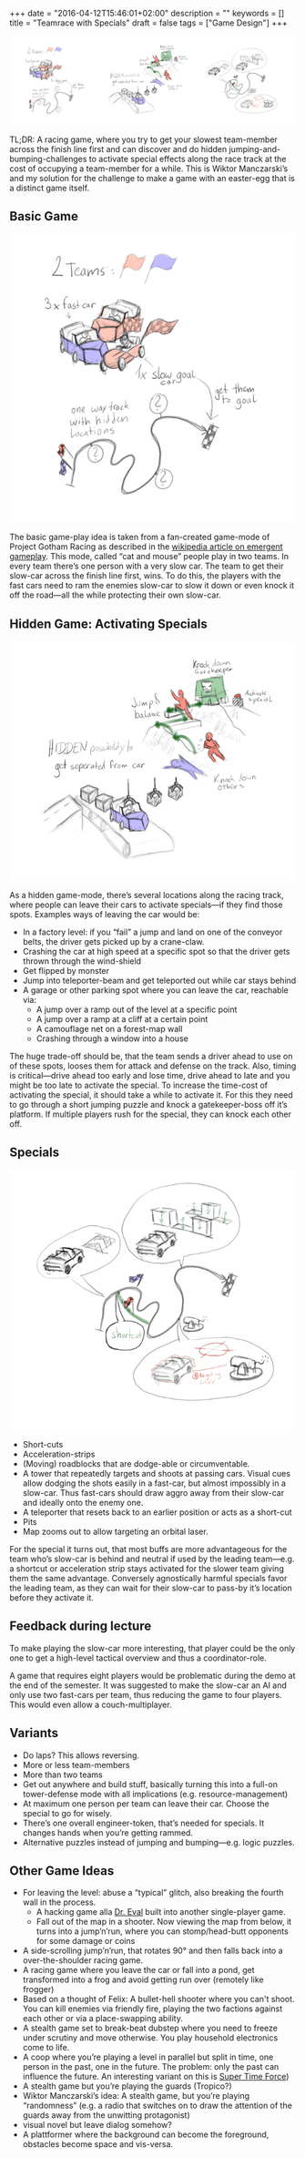 +++
date = "2016-04-12T15:46:01+02:00"
description = ""
keywords = []
title = "Teamrace with Specials"
draft = false
tags = ["Game Design"]
+++

![](/media/racetrackspecials/racing_all.png)

TL;DR: A racing game, where you try to get your slowest team-member across the finish line first and can discover and do hidden jumping-and-bumping-challenges to activate special effects along the race track at the cost of occupying a team-member for a while. This is Wiktor Manczarski’s and my solution for the challenge to make a game with an easter-egg that is a distinct game itself.

<!--more-->

## Basic Game

![](/media/racetrackspecials/racing1.png)

The basic game-play idea is taken from a fan-created game-mode of Project Gotham Racing as described in the [wikipedia article on emergent gameplay](https://en.wikipedia.org/wiki/Emergent_gameplay#Changing_game_objectives). This mode, called “cat and mouse” people play in two teams. In every team there’s one person with a very slow car. The team to get their slow-car across the finish line first, wins. To do this, the players with the fast cars need to ram the enemies slow-car to slow it down or even knock it off the road―all the while protecting their own slow-car.

## Hidden Game: Activating Specials

![](/media/racetrackspecials/racing2.png)

As a hidden game-mode, there’s several locations along the racing track, where people can leave their cars to activate specials―if they find those spots. Examples ways of leaving the car would be:

- In a factory level: if you “fail” a jump and land on one of the conveyor belts, the driver gets picked up by a crane-claw.
- Crashing the car at high speed at a specific spot so that the driver gets thrown through the wind-shield
- Get flipped by monster
- Jump into teleporter-beam and get teleported out while car stays behind
- A garage or other parking spot where you can leave the car, reachable via:
  - A jump over a ramp out of the level at a specific point
  - A jump over a ramp at a cliff at a certain point
  - A camouflage net on a forest-map wall
  - Crashing through a window into a house

The huge trade-off should be, that the team sends a driver ahead to use on of these spots, looses them for attack and defense on the track. Also, timing is critical―drive ahead too early and lose time, drive ahead to late and you might be too late to activate the special. To increase the time-cost of activating the special, it should take a while to activate it. For this they need to go through a short jumping puzzle and knock a gatekeeper-boss off it’s platform. If multiple players rush for the special, they can knock each other off.

## Specials

![](/media/racetrackspecials/racing3.png)

- Short-cuts
- Acceleration-strips
- (Moving) roadblocks that are dodge-able or circumventable.
- A tower that repeatedly targets and shoots at passing cars. Visual cues allow dodging the shots easily in a fast-car, but almost impossibly in a slow-car. Thus fast-cars should draw aggro away from their slow-car and ideally onto the enemy one.
- A teleporter that resets back to an earlier position or acts as a short-cut
- Pits
- Map zooms out to allow targeting an orbital laser.

For the special it turns out, that most buffs are more advantageous for the team who’s slow-car is behind and neutral if used by the leading team―e.g. a shortcut or acceleration strip stays activated for the slower team giving them the same advantage. Conversely agnostically harmful specials favor the leading team, as they can wait for their slow-car to pass-by it’s location before they activate it.

## Feedback during lecture

To make playing the slow-car more interesting, that player could be the only one to get a high-level tactical overview and thus a coordinator-role.

A game that requires eight players would be problematic during the demo at the end of the semester. It was suggested to make the slow-car an AI and only use two fast-cars per team, thus reducing the game to four players. This would even allow a couch-multiplayer.

## Variants

- Do laps? This allows reversing.
- More or less team-members
- More than two teams
- Get out anywhere and build stuff, basically turning this into a full-on tower-defense mode with all implications (e.g. resource-management)
- At maximum one person per team can leave their car. Choose the special to go for wisely.
- There’s one overall engineer-token, that’s needed for specials. It changes hands when you’re getting rammed.
- Alternative puzzles instead of jumping and bumping―e.g. logic puzzles.

## Other Game Ideas

- For leaving the level: abuse a “typical” glitch, also breaking the fourth wall in the process.
  - A hacking game alla [Dr. Eval](https://alexnisnevich.github.io/untrusted/) built into another single-player game.
  - Fall out of the map in a shooter. Now viewing the map from below, it turns into a jump’n’run, where you can stomp/head-butt opponents for some damage or coins
- A side-scrolling jump’n’run, that rotates 90° and then falls back into a over-the-shoulder racing game.
- A racing game where you leave the car or fall into a pond, get transformed into a frog and avoid getting run over (remotely like frogger)
- Based on a thought of Felix: A bullet-hell shooter where you can't shoot. You can kill enemies via friendly fire, playing the two factions against each other or via a place-swapping ability.
- A stealth game set to break-beat dubstep where you need to freeze under scrutiny and move otherwise. You play household electronics come to life.
- A coop where you’re playing a level in parallel but split in time, one person in the past, one in the future. The problem: only the past can influence the future. An interesting variant on this is [Super Time Force](https://www.youtube.com/watch?v=Uh4f30VVhbk))
- A stealth game but you’re playing the guards (Tropico?)
- Wiktor Manczarski’s idea: A stealth game, but you’re playing “randomness” (e.g. a radio that switches on to draw the attention of the guards away from the unwitting protagonist)
- visual novel but leave dialog somehow?
- A plattformer where the background can become the foreground, obstacles become space and vis-versa.
